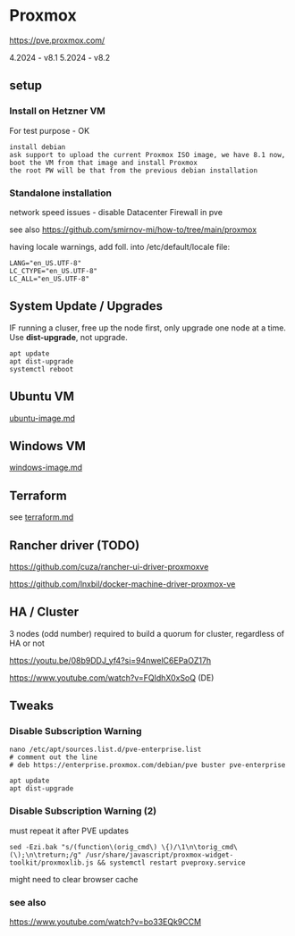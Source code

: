 # Proxmox

https://pve.proxmox.com/

4.2024 - v8.1
5.2024 - v8.2

## setup

### Install on Hetzner VM 

For test purpose - OK
    
    install debian
    ask support to upload the current Proxmox ISO image, we have 8.1 now,
    boot the VM from that image and install Proxmox
    the root PW will be that from the previous debian installation


### Standalone installation 

network speed issues - disable Datacenter Firewall in pve


see also https://github.com/smirnov-mi/how-to/tree/main/proxmox


having locale warnings, add foll. into /etc/default/locale file:
```
LANG="en_US.UTF-8"
LC_CTYPE="en_US.UTF-8"
LC_ALL="en_US.UTF-8"
```


## System Update / Upgrades

IF running a cluser, free up the node first,
only upgrade one node at a time. Use **dist-upgrade**, not upgrade.

	apt update
	apt dist-upgrade
	systemctl reboot 



## Ubuntu VM

[ubuntu-image.md](ubuntu-image.md)


## Windows VM

[windows-image.md](windows-image.md)


## Terraform

see [terraform.md](terraform.md)




## Rancher driver (TODO)

https://github.com/cuza/rancher-ui-driver-proxmoxve

https://github.com/lnxbil/docker-machine-driver-proxmox-ve




## HA / Cluster 

3 nodes (odd number) required to build a quorum for cluster, regardless of HA or not

https://youtu.be/08b9DDJ_yf4?si=94nwelC6EPaOZ17h

https://www.youtube.com/watch?v=FQIdhX0xSoQ (DE)


## Tweaks


### Disable Subscription Warning

	nano /etc/apt/sources.list.d/pve-enterprise.list
	# comment out the line
	# deb https://enterprise.proxmox.com/debian/pve buster pve-enterprise

	apt update
	apt dist-upgrade

### Disable Subscription Warning (2)

must repeat it after PVE updates

	sed -Ezi.bak "s/(function\(orig_cmd\) \{)/\1\n\torig_cmd\(\);\n\treturn;/g" /usr/share/javascript/proxmox-widget-toolkit/proxmoxlib.js && systemctl restart pveproxy.service

might need to clear browser cache


### see also

https://www.youtube.com/watch?v=bo33EQk9CCM


